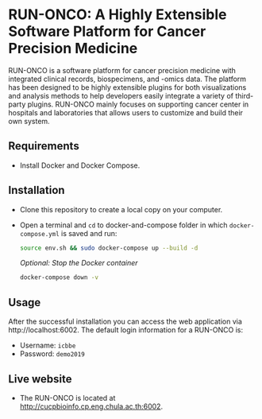 RUN-ONCO: A Highly Extensible Software Platform for Cancer Precision Medicine
===============================================

RUN-ONCO is a software platform for cancer precision medicine with integrated clinical records, biospecimens, and -omics data. The platform has been designed to be highly extensible plugins for both visualizations and analysis methods to help developers easily integrate a variety of third-party plugins. RUN-ONCO mainly focuses on supporting cancer center in hospitals and laboratories that allows users to customize and build their own system.

Requirements
------------
* Install Docker and Docker Compose.

Installation
------------
* Clone this repository to create a local copy on your computer.
* Open a terminal and `cd` to docker-and-compose folder in which `docker-compose.yml` is saved and run:

	```bash
	source env.sh && sudo docker-compose up --build -d
	```
	
    _Optional:  Stop the Docker container_

	```bash
	docker-compose down -v
	```

Usage
------------
After the successful installation you can access the web application via http://localhost:6002. The default login information for a RUN-ONCO is:

* Username: `icbbe` 
* Password: `demo2019`

Live website
------------
- The RUN-ONCO is located at http://cucpbioinfo.cp.eng.chula.ac.th:6002.

